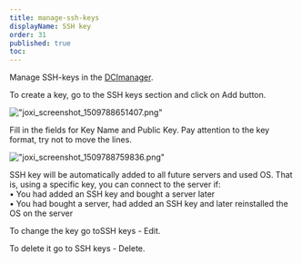 ```yaml
---
title: manage-ssh-keys
displayName: SSH key
order: 31
published: true
toc:
---
```


Manage SSH-keys in the [DCImanager](\"https://support.gcore.com/hc/en-us/articles/115003759869\").


To create a key, go to the SSH keys section and click on Add button.


![\"joxi_screenshot_1509788651407.png\"](\"https://support.gcore.com/hc/article_attachments/115010357609/joxi_screenshot_1509788651407.png\")


Fill in the fields for Key Name and Public Key. Pay attention to the key format, try not to move the lines.


![\"joxi_screenshot_1509788759836.png\"](\"https://support.gcore.com/hc/article_attachments/115010303485/joxi_screenshot_1509788759836.png\")


SSH key will be automatically added to all future servers and used OS. That is, using a specific key, you can connect to the server if:  
• You had added an SSH key and bought a server later  
• You had bought a server, had added an SSH key and later reinstalled the OS on the server


To change the key go toSSH keys - Edit.


To delete it go to SSH keys - Delete.